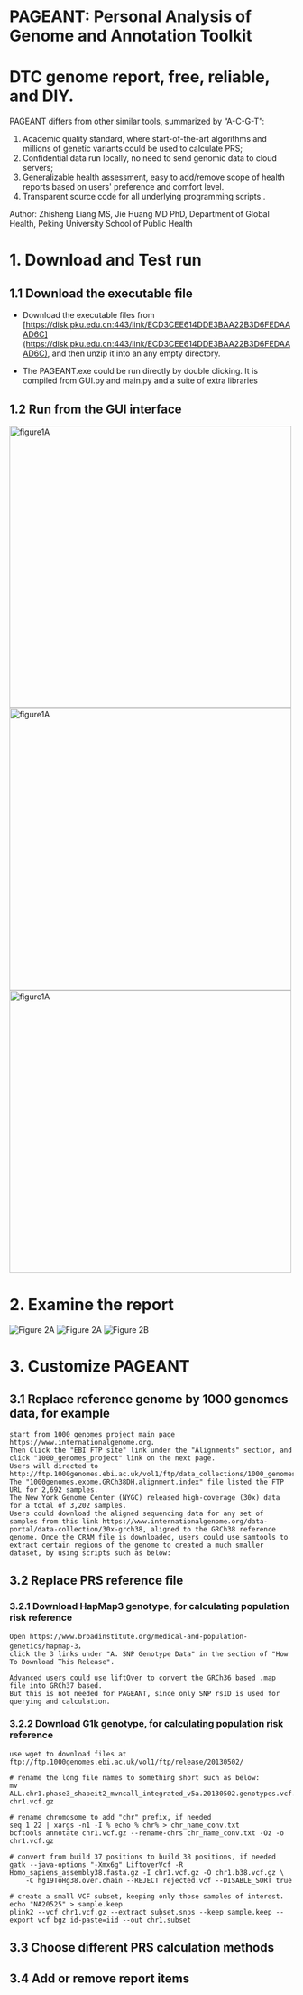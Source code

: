 
# PAGEANT: Personal Analysis of Genome and Annotation Toolkit
# DTC genome report, free, reliable, and DIY.
PAGEANT differs from other similar tools, summarized by “A-C-G-T”: 
1. Academic quality standard, where start-of-the-art algorithms and millions of genetic variants could be used to calculate PRS; 
2. Confidential data run locally, no need to send genomic data to cloud servers;
3. Generalizable health assessment, easy to add/remove scope of health reports based on users' preference and comfort level. 
4. Transparent source code for all underlying programming scripts..


Author: Zhisheng Liang MS, Jie Huang MD PhD, Department of Global Health, Peking University School of Public Health



# 1. Download and Test run

## 1.1 Download the executable file


* Download the executable files from [https://disk.pku.edu.cn:443/link/ECD3CEE614DDE3BAA22B3D6FEDAAAD6C](https://disk.pku.edu.cn:443/link/ECD3CEE614DDE3BAA22B3D6FEDAAAD6C), and then unzip it into an any empty directory. 

* The PAGEANT.exe could be run directly by double clicking. It is compiled from GUI.py and main.py and a suite of extra libraries





## 1.2 Run from the GUI interface

<img src="./pictures/figure1A.jpg" width = "500" height = "" alt="figure1A" align=center />
<img src="./pictures/figure1B.jpg" width = "500" height = "" alt="figure1A" align=center />
<img src="./pictures/figure1C.jpg" width = "500" height = "" alt="figure1A" align=center />


# 2. Examine the report

![Figure 2A](./pictures/figure2A.jpg)
![Figure 2A](./pictures/figure2C.jpg)
![Figure 2B](./pictures/figure2B.jpg)


# 3. Customize PAGEANT

## 3.1 Replace reference genome by 1000 genomes data, for example

```
start from 1000 genomes project main page https://www.internationalgenome.org. 
Then Click the "EBI FTP site" link under the "Alignments" section, and click "1000_genomes_project" link on the next page.
Users will directed to http://ftp.1000genomes.ebi.ac.uk/vol1/ftp/data_collections/1000_genomes_project/.
The "1000genomes.exome.GRCh38DH.alignment.index" file listed the FTP URL for 2,692 samples.
The New York Genome Center (NYGC) released high-coverage (30x) data for a total of 3,202 samples.
Users could download the aligned sequencing data for any set of samples from this link https://www.internationalgenome.org/data-portal/data-collection/30x-grch38, aligned to the GRCh38 reference genome. Once the CRAM file is downloaded, users could use samtools to extract certain regions of the genome to created a much smaller dataset, by using scripts such as below:

```


## 3.2 Replace PRS reference file

### 3.2.1 Download HapMap3 genotype, for calculating population risk reference

```
Open https://www.broadinstitute.org/medical-and-population-genetics/hapmap-3， 
click the 3 links under "A. SNP Genotype Data" in the section of "How To Download This Release".

Advanced users could use liftOver to convert the GRCh36 based .map file into GRCh37 based.
But this is not needed for PAGEANT, since only SNP rsID is used for querying and calculation.

```

### 3.2.2 Download G1k genotype, for calculating population risk reference
```
use wget to download files at ftp://ftp.1000genomes.ebi.ac.uk/vol1/ftp/release/20130502/

# rename the long file names to something short such as below:
mv ALL.chr1.phase3_shapeit2_mvncall_integrated_v5a.20130502.genotypes.vcf.gz chr1.vcf.gz

# rename chromosome to add "chr" prefix, if needed
seq 1 22 | xargs -n1 -I % echo % chr% > chr_name_conv.txt
bcftools annotate chr1.vcf.gz --rename-chrs chr_name_conv.txt -Oz -o chr1.vcf.gz

# convert from build 37 positions to build 38 positions, if needed
gatk --java-options "-Xmx6g" LiftoverVcf -R Homo_sapiens_assembly38.fasta.gz -I chr1.vcf.gz -O chr1.b38.vcf.gz \
	-C hg19ToHg38.over.chain --REJECT rejected.vcf --DISABLE_SORT true

# create a small VCF subset, keeping only those samples of interest.
echo "NA20525" > sample.keep
plink2 --vcf chr1.vcf.gz --extract subset.snps --keep sample.keep --export vcf bgz id-paste=iid --out chr1.subset

```

## 3.3 Choose different PRS calculation methods


## 3.4 Add or remove report items





